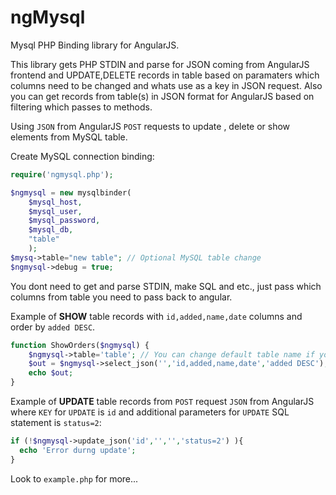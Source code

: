 # ngMysql
Mysql PHP Binding library for AngularJS.

This library gets PHP STDIN and parse for JSON coming from AngularJS frontend and UPDATE,DELETE records in table based on paramaters which columns need to be changed and whats use as a key in JSON request.
Also you can get records from table(s) in JSON format for AngularJS based on filtering which passes to methods.


Using  `JSON` from AngularJS `POST` requests to update , delete or show elements from  MySQL table.

Create MySQL connection binding:
```php
require('ngmysql.php');

$ngmysql = new mysqlbinder(
	$mysql_host,
	$mysql_user,
	$mysql_password, 
	$mysql_db, 
	"table"
	);
$mysq->table="new table"; // Optional MySQL table change
$ngmysql->debug = true;

```

You dont need to get and parse STDIN, make SQL and etc., just pass which columns from table you need to pass back to angular.

Example of **SHOW** table records with `id,added,name,date` columns and order by `added DESC`.
```php
function ShowOrders($ngmysql) {
	$ngmysql->table='table'; // You can change default table name if you need
	$out = $ngmysql->select_json('','id,added,name,date','added DESC');
	echo $out;
}

```

Example of **UPDATE** table records from `POST` request `JSON` from AngularJS where `KEY` for `UPDATE` is `id` and additional parameters for `UPDATE` SQL statement is `status=2`:
```php
if (!$ngmysql->update_json('id','','','status=2') ){
  echo 'Error durng update';
}
```

Look to `example.php` for more...
